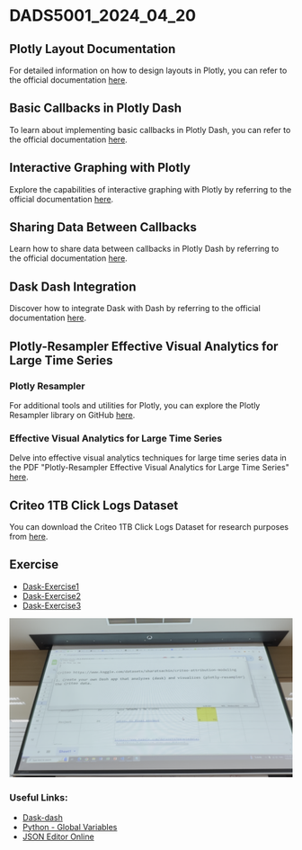 # DADS5001_2024_04_20

## Plotly Layout Documentation

For detailed information on how to design layouts in Plotly, you can refer to the official documentation [here](https://dash.plotly.com/layout).

## Basic Callbacks in Plotly Dash

To learn about implementing basic callbacks in Plotly Dash, you can refer to the official documentation [here](https://dash.plotly.com/basic-callbacks).

## Interactive Graphing with Plotly

Explore the capabilities of interactive graphing with Plotly by referring to the official documentation [here](https://dash.plotly.com/interactive-graphing).

## Sharing Data Between Callbacks

Learn how to share data between callbacks in Plotly Dash by referring to the official documentation [here](https://dash.plotly.com/sharing-data-between-callbacks).

## Dask Dash Integration

Discover how to integrate Dask with Dash by referring to the official documentation [here](https://dash.plotly.com/dask-dash).

## Plotly-Resampler Effective Visual Analytics for Large Time Series
### Plotly Resampler

For additional tools and utilities for Plotly, you can explore the Plotly Resampler library on GitHub [here](https://github.com/predict-idlab/plotly-resampler).

### Effective Visual Analytics for Large Time Series

Delve into effective visual analytics techniques for large time series data in the PDF "Plotly-Resampler Effective Visual Analytics for Large Time Series" [here](https://github.com/NattachaiJairak/DADS5001_AFTER_MIDTERM/blob/main/DADS5001_2024-04-20/Plotly-Resampler%20Effective%20Visual%20Analytics%20for%20Large%20Time%20Series.pdf).

## Criteo 1TB Click Logs Dataset

You can download the Criteo 1TB Click Logs Dataset for research purposes from [here](https://ailab.criteo.com/download-criteo-1tb-click-logs-dataset/).

## Exercise

- [Dask-Exercise1](https://github.com/NattachaiJairak/DADS5001_AFTER_MIDTERM/blob/main/DADS5001_2024-04-20/1_Python%20app_example_Inclass_dask1.py)
- [Dask-Exercise2](https://github.com/NattachaiJairak/DADS5001_AFTER_MIDTERM/blob/main/DADS5001_2024-04-20/2_Python%20app_example_Inclass_dask2.py)
- [Dask-Exercise3](https://github.com/NattachaiJairak/DADS5001_AFTER_MIDTERM/blob/main/DADS5001_2024-04-20/3_Python%20app_example_Inclass_dask3.py)
  
![image](https://github.com/NattachaiJairak/DADS5001_AFTER_MIDTERM/blob/main/DADS5001_2024-04-20/2024-04-23%2022_06_23-DADS5001_AfterMidterm_Class5_2024-04-20.MOV.png)

### Useful Links:

- [Dask-dash](https://dash.plotly.com/dask-dash)
- [Python - Global Variables](https://www.w3schools.com/python/python_variables_global.asp)
- [JSON Editor Online
](https://www.bing.com/ck/a?!&&p=24a4ac4607157f07JmltdHM9MTcxNTA0MDAwMCZpZ3VpZD0xNDViN2FiNi04MmMzLTZkMWUtMWU1My02OWE5ODM2ODZjN2UmaW5zaWQ9NTIwOA&ptn=3&ver=2&hsh=3&fclid=145b7ab6-82c3-6d1e-1e53-69a983686c7e&psq=json+editor+online&u=a1aHR0cHM6Ly9qc29uZWRpdG9yb25saW5lLm9yZy8&ntb=1)
